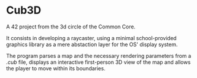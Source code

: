 # Cub3D
A 42 project from the 3d circle of the Common Core.

It consists in developing a raycaster, using a minimal school-provided graphics library as a mere abstaction layer for the OS' display system.

The program parses a map and the necessary rendering parameters from a *.cub* file, displays an interactive first-person 3D view of the map and allows the player to move within its boundaries.
